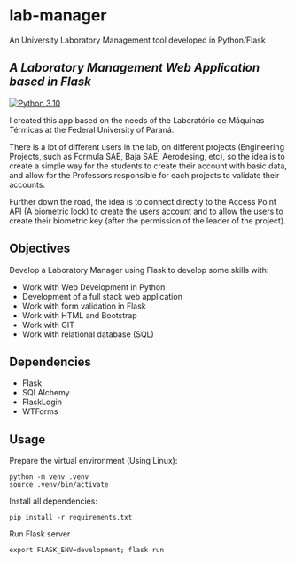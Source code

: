 # lab-manager
An University Laboratory Management tool developed in Python/Flask

## _A Laboratory Management Web Application based in Flask_
[![Python 3.10](https://img.shields.io/badge/python-3.10-blue.svg)](https://www.python.org/downloads/release/python-3100/)

I created this app based on the needs of the Laboratório de Máquinas Térmicas at the Federal University of Paraná.

There is a lot of different users in the lab, on different projects (Engineering Projects, such as Formula SAE, Baja SAE, Aerodesing, etc), so the idea is to create a simple way for the students to create their account with basic data, and allow for the Professors responsible for each projects to validate their accounts.

Further down the road, the idea is to connect directly to the Access Point API (A biometric lock) to create the users account and to allow the users to create their biometric key (after the permission of the leader of the project).

## Objectives

Develop a Laboratory Manager using Flask to develop some skills with:

* Work with Web Development in Python
* Development of a full stack web application
* Work with form validation in Flask
* Work with HTML and Bootstrap
* Work with GIT
* Work with relational database (SQL)

## Dependencies

* Flask
* SQLAlchemy
* FlaskLogin
* WTForms

## Usage

Prepare the virtual environment (Using Linux):

    python -m venv .venv
    source .venv/bin/activate

Install all dependencies:

    pip install -r requirements.txt

Run Flask server
    
    export FLASK_ENV=development; flask run